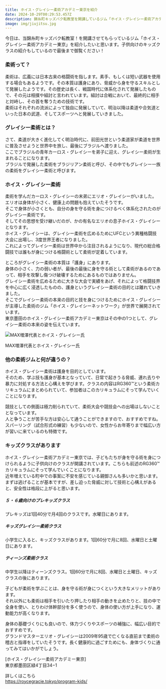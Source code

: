 ```yaml
---
title: ホイス・グレイシー柔術アカデミー東京を紹介
date: 2024-10-29T00:29:53.457Z
description: 錦糸町キッズバク転教室を開講しているジム「ホイス・グレイシー柔術アカデミー東京」の紹介をします。
image: img/jiujitsu.jpg
---
```

今日は、当錦糸町キッズバク転教室！を開講させてもらっているジム「ホイス・グレイシー柔術アカデミー東京」を紹介したいと思います。子供向けのキッズクラスの紹介もしているので最後まで御覧ください！

### 柔術って？

柔術は、広義には日本古来の格闘術を指します。素手、もしくは短い武器を使用する場合もあるようです。その本質は護身にあり、脅威から身を守るスキルとして発展したようです。その歴史は長く、戦国時代に体系化されて発展したもので、その元は相撲や組討と言われています。組討は合戦において、最終的に相手と対峙し、その首を奪うための技術です。\
柔術はそれぞれの流派によって独自に発展していて、明治以降は柔道や合気道といった日本の武道、そしてスポーツへと発展していきました。

### グレイシー柔術とは？

さて、柔道が大きく進化してく明治時代に、前田光世という柔道家が柔道を世界に普及させようと世界中を旅し、最後にブラジルへ渡りました。\
ここでブラジルの青年カーロス・グレイシーを弟子に迎え、グレイシー柔術が生まれることになります。\
ブラジルで発展した柔術をブラジリアン柔術と呼び、その中でもグレイシー一族の柔術をグレイシー柔術と呼びます。

### ホイス・グレイシー柔術

柔術を学んだカーロス・グレイシーの末弟にエリオ・グレイシーがいました。\
エリオは身体が小さく、健康上の問題も抱えていたそうです。\
そこで身体が小さくとも、自分の身を守る術を身につけるべく体系化されたのがグレイシー柔術です。\
そしてその思想を受け継いだのが、かの有名なエリオの息子ホイス・グレイシーとなります。\
ホイス・グレイシーは、グレイシー柔術を広めるためにUFCという異種格闘技大会に出場し、3度世界王者になりました。\
これによってグレイシー柔術は世界中から注目されるようになり、現代の総合格闘技では誰もが身につける格闘術として柔術が定着しています。

ところがグレイシー柔術の本質は「護身」にあります。\
身体の小さく、力の弱い者が、最後の最後に身を守る術として柔術があるのであって、相手を攻撃し傷つけ破壊するためにあるものではありません。\
グレイシー柔術を広めるために大きな大会で実績をあげ、それによって格闘技界を中心に広く浸透したものの、護身というグレイシー柔術の目的とは離れていきました。\
そこでグレイシー柔術の本来の目的と技を身につけるためにホイス・グレイシーが主導した柔術のジム「ホイス・グレイシーネットワーク」が世界で展開されています。\
東京墨田のホイス・グレイシー柔術アカデミー東京はその中の1つとして、グレイシー柔術の本来の姿を伝えています。

![MAX増澤代表とホイス・グレイシー氏](img/top_about_image01.jpg "MAX増澤代表とホイス・グレイシー氏")

MAX増澤代表とホイス・グレイシー氏

### 他の柔術ジムと何が違うの？

ホイス・グレイシー柔術は護身を目的としています。\
そのため、学ぶ技も護身が基本となっていて、日常で起きうる脅威、連れ去りや暴力に対処する方法と心構えを学びます。クラスの内容はRG360™という柔術カリキュラムにまとめられていて、参加者はこのカリキュラムにそって学んでいくことになります。

競技としての側面は極力削られていて、柔術大会や競技会への出場はしないこととなっています。\
人と争うことが苦手な方は安心して通うことができますので、おすすめですね。\
スパーリング（試合形式の練習）も少ないので、女性からお年寄りまで幅広い方が習いに来ているのも特徴です。

### キッズクラスがあります

ホイス・グレイシー柔術アカデミー東京では、子どもたちが身を守る術を身につけられるように子供向けのクラスが開講されています。こちらも前述のRG360™カリキュラムにそって学んでいくことになります。\
近年増えている町中での事案に不安を感じている親御さんも多いかと思います。まずは逃げることが基本ですが、差し迫った脅威に対して技術と心構えがあると、安全性は格段に上がると思います。

##### ５・６歳向けのプレキッズクラス

プレキッズは1回40分で月4回のクラスです。水曜日にあります。

##### キッズグレイシー柔術クラス

小学生に入ると、キッズクラスがあります。1回60分で月に8回、水曜日と土曜日にあります。

##### ティーンズ柔術クラス

中学生以降はティーンズクラス。1回60分で月に8回、水曜日と土曜日、キッズクラスの後にあります。

子どもが柔術を学ぶことは、身を守る術が身につくという大きなメリットがあります。\
それ以外にも柔術は相手を引いたり押したり相手の動きを止めたりと、技の中で全身を使い、とりわけ体幹部分を多く使うので、身体の使い方が上手になり、運動能力が高くなります。

身体の基礎づくりにも良いので、体力づくりやスポーツの補強に、幅広い目的でおすすめです。\
グランドマスターエリオ・グレイシーは2009年95歳で亡くなる直前まで柔術の稽古と指導をしていたそうです。長く健康的に過ごすためにも、身体づくりに通ってみてはいかがでしょう。

\[ホイス・グレイシー柔術アカデミー東京]\
東京都墨田区緑4丁目34−1

詳しくはこちら\
https://roycegracie.tokyo/program-kids/